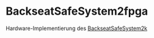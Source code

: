 # BackseatSafeSystem2fpga

Hardware-Implementierung des [BackseatSafeSystem2k](https://github.com/mgerhold/BackseatSafeSystem2k)

